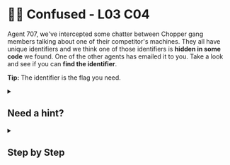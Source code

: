 # 🤷‍♂️ Confused - L03 C04

Agent 707, we've intercepted some chatter between Chopper gang members talking about one of their competitor's machines. They all have unique identifiers and we think one of those identifiers is **hidden in some code** we found. One of the other agents has emailed it to you. Take a look and see if you can **find the identifier**.

**Tip:** The identifier is the flag you need.

<details><summary>

## Need a hint?</summary>

> 💡 Hint: Hmm, it can't be as simple as... no, hold on. The first four letters spell "BEST", if you reverse them. Maybe that's a clue?

</details>

<details><summary>

## Step by Step</summary>

- When you [reverse](https://textreverser.com/) the given text, you find a string of `random characters` in the middle of a sentence.
  - The random characters between `VEHICLE` and `IT` is the flag

![picture of the reversed text output](/assets/confused1.png)

</details>
